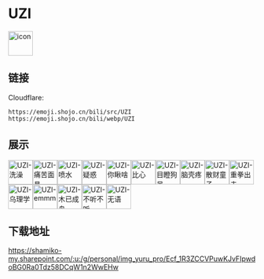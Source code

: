 # UZI
<img src="https://emoji.shojo.cn/bili/src/UZI/icon.png" width="50" height="50" alt="icon">

## 链接
Cloudflare:
```
https://emoji.shojo.cn/bili/src/UZI
https://emoji.shojo.cn/bili/webp/UZI
```
## 展示
<img src="https://emoji.shojo.cn/bili/src/UZI/UZI-洗澡.png" width="50" height="50" alt="UZI-洗澡"><img src="https://emoji.shojo.cn/bili/src/UZI/UZI-痛苦面具.png" width="50" height="50" alt="UZI-痛苦面具"><img src="https://emoji.shojo.cn/bili/src/UZI/UZI-喷水.png" width="50" height="50" alt="UZI-喷水"><img src="https://emoji.shojo.cn/bili/src/UZI/UZI-疑惑.png" width="50" height="50" alt="UZI-疑惑"><img src="https://emoji.shojo.cn/bili/src/UZI/UZI-你瞅啥.png" width="50" height="50" alt="UZI-你瞅啥"><img src="https://emoji.shojo.cn/bili/src/UZI/UZI-比心.png" width="50" height="50" alt="UZI-比心"><img src="https://emoji.shojo.cn/bili/src/UZI/UZI-目瞪狗呆.png" width="50" height="50" alt="UZI-目瞪狗呆"><img src="https://emoji.shojo.cn/bili/src/UZI/UZI-脑壳疼.png" width="50" height="50" alt="UZI-脑壳疼"><img src="https://emoji.shojo.cn/bili/src/UZI/UZI-散财童子.png" width="50" height="50" alt="UZI-散财童子"><img src="https://emoji.shojo.cn/bili/src/UZI/UZI-重拳出击.png" width="50" height="50" alt="UZI-重拳出击"><img src="https://emoji.shojo.cn/bili/src/UZI/UZI-乌理学.png" width="50" height="50" alt="UZI-乌理学"><img src="https://emoji.shojo.cn/bili/src/UZI/UZI-emmm.png" width="50" height="50" alt="UZI-emmm"><img src="https://emoji.shojo.cn/bili/src/UZI/UZI-木已成舟.png" width="50" height="50" alt="UZI-木已成舟"><img src="https://emoji.shojo.cn/bili/src/UZI/UZI-不听不听.png" width="50" height="50" alt="UZI-不听不听"><img src="https://emoji.shojo.cn/bili/src/UZI/UZI-无语.png" width="50" height="50" alt="UZI-无语">

## 下载地址

https://shamiko-my.sharepoint.com/:u:/g/personal/img_yuru_pro/Ecf_1R3ZCCVPuwKJvFIpwdoBG0Ra0Tdz58DCqW1n2WwEHw